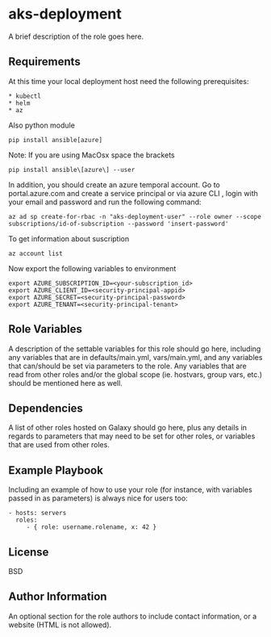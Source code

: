 aks-deployment
=========

A brief description of the role goes here.

Requirements
------------
At this time your local deployment host need the following prerequisites:

```
* kubectl
* helm
* az
```
Also python module
```
pip install ansible[azure]
```
Note: If you are using MacOsx space the brackets

```
pip install ansible\[azure\] --user
```

In addition, you should create an azure temporal account. Go to portal.azure.com and create a service principal or via azure CLI , login with your email and password and run the following command:

```
az ad sp create-for-rbac -n "aks-deployment-user" --role owner --scope subscriptions/id-of-subscription --password 'insert-password'
```
To get information about suscription
```
az account list
```

Now export the following variables to environment
```
export AZURE_SUBSCRIPTION_ID=<your-subscription_id>
export AZURE_CLIENT_ID=<security-principal-appid>
export AZURE_SECRET=<security-principal-password>
export AZURE_TENANT=<security-principal-tenant>
```

Role Variables
--------------

A description of the settable variables for this role should go here, including any variables that are in defaults/main.yml, vars/main.yml, and any variables that can/should be set via parameters to the role. Any variables that are read from other roles and/or the global scope (ie. hostvars, group vars, etc.) should be mentioned here as well.

Dependencies
------------

A list of other roles hosted on Galaxy should go here, plus any details in regards to parameters that may need to be set for other roles, or variables that are used from other roles.

Example Playbook
----------------

Including an example of how to use your role (for instance, with variables passed in as parameters) is always nice for users too:

    - hosts: servers
      roles:
         - { role: username.rolename, x: 42 }

License
-------

BSD

Author Information
------------------

An optional section for the role authors to include contact information, or a website (HTML is not allowed).
